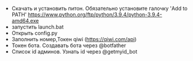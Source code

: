 - Скачать и установить питон. Обязательно установите галочку 'Add to PATH'  https://www.python.org/ftp/python/3.9.4/python-3.9.4-amd64.exe
- запустить launch.bat
- Открыть config.py
- Заполнить номер,Токен qiwi (https://qiwi.com/api)
- Токен бота. Создавать бота через @botfather
- Список id админов. Узнать id через @getmyid_bot
